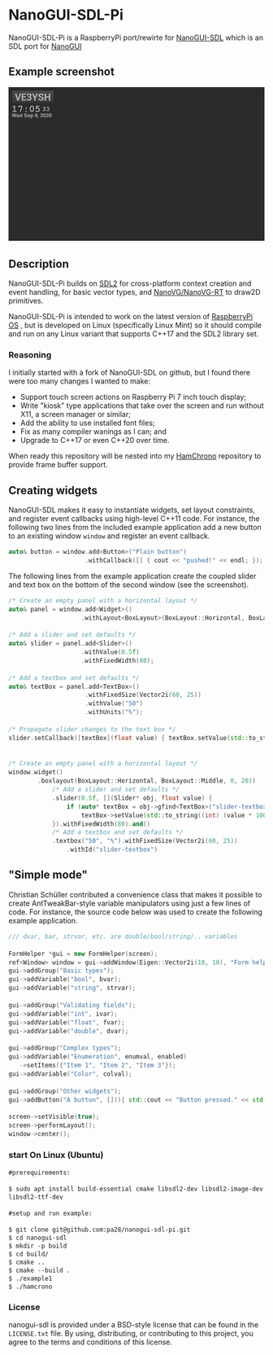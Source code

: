 # NanoGUI-SDL-Pi

NanoGUI-SDL-Pi is a RaspberryPi port/rewirte for [NanoGUI-SDL](https://github.com/dalerank/nanogui-sdl)
 which is an SDL port for [NanoGUI](https://github.com/wjakob/nanogui)

## Example screenshot
![Screenshot](https://github.com/pa28/nanogui-sdl-pi/blob/main/hamchrono.png "Screenshot")

## Description
NanoGUI-SDL-Pi builds on [SDL2](http://www.libsdl.org/) for cross-platform context
creation and event handling, for basic vector types, and
[NanoVG/NanoVG-RT](https://github.com/memononen/NanoVG) to draw2D primitives.

NanoGUI-SDL-Pi is intended to work on the latest version of
[RaspberryPi OS](https://www.raspberrypi.org/downloads/raspberry-pi-os/)
, but is developed on Linux (specifically Linux Mint) so it should compile and run
on any Linux variant that supports C++17 and the SDL2 library set.

### Reasoning

I initially started with a fork of NanoGUI-SDL on github, but I found there were too many changes I wanted
to make:
    
* Support touch screen actions on Raspberry Pi 7 inch touch display;
* Write "kiosk" type applications that take over the screen and run without X11, a screen manager or
    similar;
* Add the ability to use installed font files;
* Fix as many compiler wanings as I can; and
* Upgrade to C++17 or even C++20 over time.

When ready this repository will be nested into my [HamChrono](git@github.com:pa28/HamChrono.git)
repository to provide frame buffer support. 

## Creating widgets
NanoGUI-SDL makes it easy to instantiate widgets, set layout constraints, and
register event callbacks using high-level C++11 code. For instance, the
following two lines from the included example application add a new button to
an existing window `window` and register an event callback.
```C++
auto& button = window.add<Button>("Plain button")
                     .withCallback([] { cout << "pushed!" << endl; });
```

The following lines from the example application create the coupled
slider and text box on the bottom of the second window (see the screenshot).
```C++
/* Create an empty panel with a horizontal layout */
auto& panel = window.add<Widget>()
                    .withLayout<BoxLayout>(BoxLayout::Horizontal, BoxLayout::Middle, 0, 20);

/* Add a slider and set defaults */
auto& slider = panel.add<Slider>()
                    .withValue(0.5f)
                    .withFixedWidth(80);

/* Add a textbox and set defaults */
auto& textBox = panel.add<TextBox>()
                     .withFixedSize(Vector2i(60, 25))
                     .withValue("50")
                     .withUnits("%");

/* Propagate slider changes to the text box */
slider.setCallback([textBox](float value) { textBox.setValue(std::to_string((int) (value * 100))); });


/* Create an empty panel with a horizontal layout */
window.widget()
        .boxlayout(BoxLayout::Horizontal, BoxLayout::Middle, 0, 20))
            /* Add a slider and set defaults */
            .slider(0.5f, [](Slider* obj, float value) {
                if (auto* textBox = obj->gfind<TextBox>("slider-textbox"))
                    textBox->setValue(std::to_string((int) (value * 100)) );
            }).withFixedWidth(80).and() 
            /* Add a textbox and set defaults */   
            .textbox("50", "%").withFixedSize(Vector2i(60, 25))    
   		        .withId("slider-textbox")

```

## "Simple mode"

Christian Schüller contributed a convenience class that makes it possible to
create AntTweakBar-style variable manipulators using just a few lines of code.
For instance, the source code below was used to create the following example
application.

```C++
/// dvar, bar, strvar, etc. are double/bool/string/.. variables

FormHelper *gui = new FormHelper(screen);
ref<Window> window = gui->addWindow(Eigen::Vector2i(10, 10), "Form helper example");
gui->addGroup("Basic types");
gui->addVariable("bool", bvar);
gui->addVariable("string", strvar);

gui->addGroup("Validating fields");
gui->addVariable("int", ivar);
gui->addVariable("float", fvar);
gui->addVariable("double", dvar);

gui->addGroup("Complex types");
gui->addVariable("Enumeration", enumval, enabled)
   ->setItems({"Item 1", "Item 2", "Item 3"});
gui->addVariable("Color", colval);

gui->addGroup("Other widgets");
gui->addButton("A button", [](){ std::cout << "Button pressed." << std::endl; });

screen->setVisible(true);
screen->performLayout();
window->center();
```


### start On Linux (Ubuntu)
```
#prerequirements:

$ sudo apt install build-essential cmake libsdl2-dev libsdl2-image-dev libsdl2-ttf-dev

#setup and run example:

$ git clone git@github.com:pa28/nanogui-sdl-pi.git
$ cd nanogui-sdl
$ mkdir -p build
$ cd build/
$ cmake ..
$ cmake --build .
$ ./example1
$ ./hamcrono

```

### License

nanogui-sdl is provided under a BSD-style license that can be found in the
``LICENSE.txt`` file. By using, distributing, or contributing to this project,
you agree to the terms and conditions of this license.

